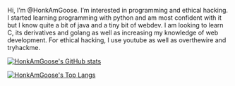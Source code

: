 Hi, I’m @HonkAmGoose.
I’m interested in programming and ethical hacking.
I started learning programming with python and am most confident with it but I know quite a bit of java and a tiny bit of webdev.
I am looking to learn C, its derivatives and golang as well as increasing my knowledge of web development.
For ethical hacking, I use youtube as well as overthewire and tryhackme. 

[![HonkAmGoose's GitHub stats](https://github-readme-stats.vercel.app/api?username=HonkAmGoose&count_private=true&show_icons=true)](https://github.com/anuraghazra/github-readme-stats)

[![HonkAmGoose's Top Langs](https://github-readme-stats.vercel.app/api/top-langs/?username=HonkAmGoose)](https://github.com/anuraghazra/github-readme-stats)
